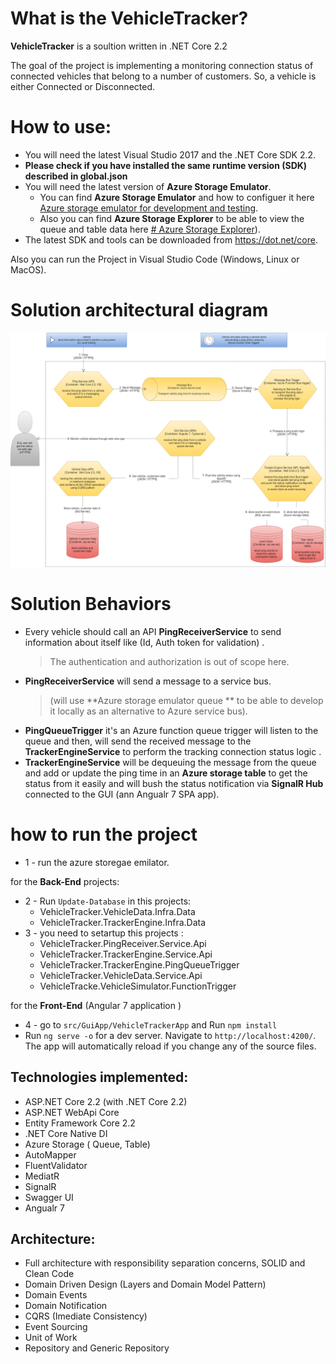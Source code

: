 # What is the VehicleTracker? 

 **VehicleTracker** is a soultion written in .NET Core 2.2
 
 The goal of the project is implementing a monitoring connection status of connected vehicles that belong to a number of customers.
 So, a vehicle is either Connected or Disconnected.

# How to use:

- You will need the latest Visual Studio 2017 and the .NET Core SDK 2.2.
- **Please check if you have installed the same runtime version (SDK) described in global.json**
- You will need the latest version of **Azure Storage Emulator**.
	- You can find **Azure Storage Emulator** and how to configuer it here [Azure storage emulator for development and testing]([https://docs.microsoft.com/en-us/azure/storage/common/storage-use-emulator](https://docs.microsoft.com/en-us/azure/storage/common/storage-use-emulator)).
	- Also you can find  **Azure Storage Explorer**  to be able to view the queue and table data here  [# Azure Storage Explorer]([https://azure.microsoft.com/en-us/features/storage-explorer/](https://azure.microsoft.com/en-us/features/storage-explorer/))).
- The latest SDK and tools can be downloaded from https://dot.net/core.


Also you can run the Project in Visual Studio Code (Windows, Linux or MacOS).

# Solution architectural diagram

<img src="documents/VehicleTracker solution architectural sketch.png" alt="Solution architectural diagram"> 

# Solution Behaviors

-  Every vehicle should call an API **PingReceiverService** to send information about itself like (Id, Auth token for validation) .
	>  The authentication and authorization is out of scope here.
-  **PingReceiverService**  will send a message to a service bus.
	> (will use **Azure storage emulator queue **  to be able to develop it locally as an alternative to Azure service bus).
- **PingQueueTrigger** it's an Azure function queue trigger will listen to the queue and then, will send the received message to the **TrackerEngineService** to perform the tracking connection status logic .
- **TrackerEngineService** will be dequeuing the message from the queue and add or update the ping time in an **Azure storage table**  to get the status from it easily and will bush the status notification via **SignalR Hub** connected to the GUI (ann Angualr 7 SPA app).


# how to run the project

 - 1 - run the azure storegae emilator.
 
for the **Back-End** projects:
-  2 - Run `Update-Database` in this projects:
	  - VehicleTracker.VehicleData.Infra.Data
	  - VehicleTracker.TrackerEngine.Infra.Data
 -  3 - you need to setartup this projects :
	  - VehicleTracker.PingReceiver.Service.Api
	 -  VehicleTracker.TrackerEngine.Service.Api
	 -  VehicleTracker.TrackerEngine.PingQueueTrigger
	 -  VehicleTracker.VehicleData.Service.Api
	 -  VehicleTracke.VehicleSimulator.FunctionTrigger
	 
 for the **Front-End**  (Angular 7 application )
 - 4 - go to `src/GuiApp/VehicleTrackerApp` and Run `npm install` 
 - Run `ng serve -o` for a dev server. Navigate to `http://localhost:4200/`. The app will automatically reload if you change any of the source files.


## Technologies implemented:

- ASP.NET Core 2.2 (with .NET Core 2.2)
 - ASP.NET WebApi Core
- Entity Framework Core 2.2
- .NET Core Native DI
-  Azure Storage ( Queue, Table)
- AutoMapper
- FluentValidator
- MediatR
- SignalR
- Swagger UI
- Angualr 7

## Architecture:

- Full architecture with responsibility separation concerns, SOLID and Clean Code
- Domain Driven Design (Layers and Domain Model Pattern)
- Domain Events
- Domain Notification
- CQRS (Imediate Consistency)
- Event Sourcing
- Unit of Work
- Repository and Generic Repository

